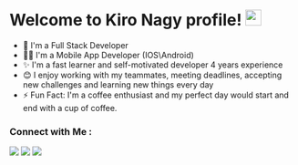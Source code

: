 <h1 align="left">
  Welcome to Kiro Nagy profile!
  <img src="https://media.giphy.com/media/hvRJCLFzcasrR4ia7z/giphy.gif" width="28">
</h1>




<!--  -->
- 🏢 I'm a Full Stack Developer
- 👨‍💻 I'm a Mobile App Developer (IOS\Android)
- ✨ I'm a fast learner and self-motivated developer 4 years experience
- 😊 I enjoy working with my teammates, meeting deadlines, accepting new challenges and learning new things every day
- ⚡ Fun Fact: I'm a coffee enthusiast and my perfect day would start and end with a cup of coffee.




<!--  -->

### Connect with Me :
<a href="https://kironagy.netlify.app/" target="_blank"><img src="https://img.shields.io/badge/-Portfolio-red?style=for-the-badge&Color=green"/></a>
<a href="https://www.linkedin.com/in/kiro-nagy-723240215" target="_blank"><img src="https://img.shields.io/badge/-Kiro%20Nagy-0077B5?style=for-the-badge&logo=Linkedin&logoColor=white"/></a>
<a href="https://www.facebook.com/kerollos.nagy.98/" target="_blank"><img src="https://img.shields.io/badge/-Kiro%20Nagy-0077B5?style=for-the-badge&logo=Facebook&logoColor=white"/></a>





